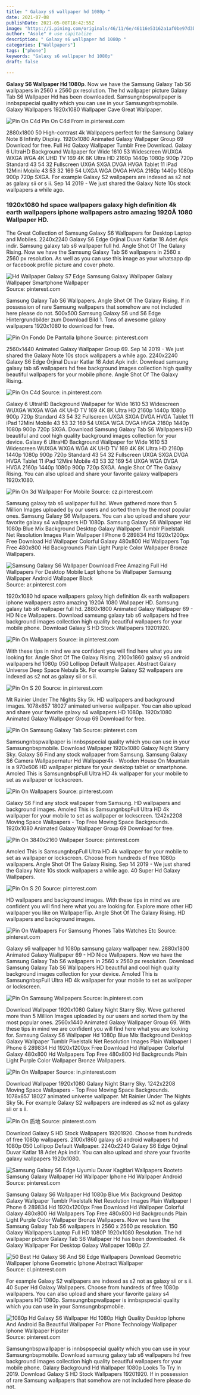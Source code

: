 ```yaml
---
title: " Galaxy s6 wallpaper hd 1080p "
date: 2021-07-08
publishDate: 2021-05-08T18:42:55Z
image: "https://i.pinimg.com/originals/46/11/6e/46116e53162a1af0be97d3bcdb5b21ff.jpg"
author: "Asole" # use capitalize
description: " Galaxy s6 wallpaper hd 1080p "
categories: ["Wallpapers"]
tags: ["phone"]
keywords: "Galaxy s6 wallpaper hd 1080p"
draft: false

---
```



**Galaxy S6 Wallpaper Hd 1080p**. Now we have the Samsung Galaxy Tab S6 wallpapers in 2560 x 2560 px resolution. The hd wallpaper picture Galaxy Tab S6 Wallpaper Hd has been downloaded. Samsungnbspwallpaper is innbspspecial quality which you can use in your Samsungnbspmobile. Galaxy Wallpapers 1920x1080 Wallpaper Cave Great Wallpaper.

![Pin On C4d](https://i.pinimg.com/originals/ac/ba/29/acba29fff3d707499bed190ec08d7575.png "Pin On C4d")
Pin On C4d From in.pinterest.com


2880x1800 50 High-contrast 4k Wallpapers perfect for the Samsung Galaxy Note 8 Infinity Display. 1920x1080 Animated Galaxy Wallpaper Group 69 Download for free. Full Hd Galaxy Wallpaper Tumblr Free Download. Galaxy 6 UltraHD Background Wallpaper for Wide 1610 53 Widescreen WUXGA WXGA WGA 4K UHD TV 169 4K 8K Ultra HD 2160p 1440p 1080p 900p 720p Standard 43 54 32 Fullscreen UXGA SXGA DVGA HVGA Tablet 11 iPad 12Mini Mobile 43 53 32 169 54 UXGA WGA DVGA HVGA 2160p 1440p 1080p 900p 720p SXGA. For example Galaxy S2 wallpapers are indexed as s2 not as galaxy sii or s ii. Sep 14 2019 - We just shared the Galaxy Note 10s stock wallpapers a while ago.

### 1920x1080 hd space wallpapers galaxy high definition 4k earth wallpapers iphone wallpapers astro amazing 1920Ã 1080 Wallpaper HD.

The Great Collection of Samsung Galaxy S6 Wallpapers for Desktop Laptop and Mobiles. 2240x2240 Galaxy S6 Edge Orjinal Duvar Katlar 18 Adet Apk indir. Samsung galaxy tab s6 wallpaper full hd. Angle Shot Of The Galaxy Rising. Now we have the Samsung Galaxy Tab S6 wallpapers in 2560 x 2560 px resolution. As well as you can use this image as your whatsapp dp or facebook profile picture and cover photo.


![Hd Wallpaper Galaxy S7 Edge Samsung Galaxy Wallpaper Galaxy Wallpaper Smartphone Wallpaper](https://i.pinimg.com/originals/77/fc/ab/77fcab2d75ba050400ba046422df4fa6.jpg "Hd Wallpaper Galaxy S7 Edge Samsung Galaxy Wallpaper Galaxy Wallpaper Smartphone Wallpaper")
Source: pinterest.com

Samsung Galaxy Tab S6 Wallpapers. Angle Shot Of The Galaxy Rising. If in possession of rare Samsung wallpapers that somehow are not included here please do not. 500x500 Samsung Galaxy S6 und S6 Edge Hintergrundbilder zum Download Bild 1. Tons of awesome galaxy wallpapers 1920x1080 to download for free.

![Pin On Fondo De Pantalla Iphone](https://i.pinimg.com/originals/8f/76/2c/8f762cad84442f85d95b2d625ba25100.png "Pin On Fondo De Pantalla Iphone")
Source: pinterest.com

2560x1440 Animated Galaxy Wallpaper Group 69. Sep 14 2019 - We just shared the Galaxy Note 10s stock wallpapers a while ago. 2240x2240 Galaxy S6 Edge Orjinal Duvar Katlar 18 Adet Apk indir. Download samsung galaxy tab s6 wallpapers hd free background images collection high quality beautiful wallpapers for your mobile phone. Angle Shot Of The Galaxy Rising.

![Pin On C4d](https://i.pinimg.com/originals/ac/ba/29/acba29fff3d707499bed190ec08d7575.png "Pin On C4d")
Source: in.pinterest.com

Galaxy 6 UltraHD Background Wallpaper for Wide 1610 53 Widescreen WUXGA WXGA WGA 4K UHD TV 169 4K 8K Ultra HD 2160p 1440p 1080p 900p 720p Standard 43 54 32 Fullscreen UXGA SXGA DVGA HVGA Tablet 11 iPad 12Mini Mobile 43 53 32 169 54 UXGA WGA DVGA HVGA 2160p 1440p 1080p 900p 720p SXGA. Download Samsung Galaxy Tab S6 Wallpapers HD beautiful and cool high quality background images collection for your device. Galaxy 6 UltraHD Background Wallpaper for Wide 1610 53 Widescreen WUXGA WXGA WGA 4K UHD TV 169 4K 8K Ultra HD 2160p 1440p 1080p 900p 720p Standard 43 54 32 Fullscreen UXGA SXGA DVGA HVGA Tablet 11 iPad 12Mini Mobile 43 53 32 169 54 UXGA WGA DVGA HVGA 2160p 1440p 1080p 900p 720p SXGA. Angle Shot Of The Galaxy Rising. You can also upload and share your favorite galaxy wallpapers 1920x1080.

![Pin On 3d Wallpaper For Mobile](https://i.pinimg.com/originals/b9/29/19/b92919525c9bf467e07fd570f8147cd9.png "Pin On 3d Wallpaper For Mobile")
Source: cz.pinterest.com

Samsung galaxy tab s6 wallpaper full hd. Weve gathered more than 5 Million Images uploaded by our users and sorted them by the most popular ones. Samsung Galaxy S6 Wallpapers. You can also upload and share your favorite galaxy s4 wallpapers HD 1080p. Samsung Galaxy S6 Wallpaper Hd 1080p Blue Mix Background Desktop Galaxy Wallpaper Tumblr Pixelstalk Net Resolution Images Plain Wallpaper I Phone 6 289834 Hd 1920x1200px Free Download Hd Wallpaper Colorful Galaxy 480x800 Hd Wallpapers Top Free 480x800 Hd Backgrounds Plain Light Purple Color Wallpaper Bronze Wallpapers.

![Samsung Galaxy S6 Wallpaper Download Free Amazing Full Hd Wallpapers For Desktop Mobile Lapt Iphone 5s Wallpaper Samsung Wallpaper Android Wallpaper Black](https://i.pinimg.com/originals/c5/e8/75/c5e875e8d1ecb55ce96926d44ef33b16.png "Samsung Galaxy S6 Wallpaper Download Free Amazing Full Hd Wallpapers For Desktop Mobile Lapt Iphone 5s Wallpaper Samsung Wallpaper Android Wallpaper Black")
Source: ar.pinterest.com

1920x1080 hd space wallpapers galaxy high definition 4k earth wallpapers iphone wallpapers astro amazing 1920Ã 1080 Wallpaper HD. Samsung galaxy tab s6 wallpaper full hd. 2880x1800 Animated Galaxy Wallpaper 69 - HD Nice Wallpapers. Download samsung galaxy tab s6 wallpapers hd free background images collection high quality beautiful wallpapers for your mobile phone. Download Galaxy S HD Stock Wallpapers 19201920.

![Pin On Wallpapers](https://i.pinimg.com/originals/45/ab/d1/45abd117ef454a2999240d717d082288.jpg "Pin On Wallpapers")
Source: in.pinterest.com

With these tips in mind we are confident you will find here what you are looking for. Angle Shot Of The Galaxy Rising. 2100x1860 galaxy s6 android wallpapers hd 1080p 050 Lollipop Default Wallpaper. Abstract Galaxy Universe Deep Space Nebula 5k. For example Galaxy S2 wallpapers are indexed as s2 not as galaxy sii or s ii.

![Pin On S 20](https://i.pinimg.com/originals/11/f5/db/11f5db21a9bb1f2a35a65a68802d67fb.png "Pin On S 20")
Source: in.pinterest.com

Mt Rainier Under The Nights Sky 5k. HD wallpapers and background images. 1078x857 18027 animated universe wallpaper. You can also upload and share your favorite galaxy s4 wallpapers HD 1080p. 1920x1080 Animated Galaxy Wallpaper Group 69 Download for free.

![Pin On Samsung Galaxy Tab](https://i.pinimg.com/originals/65/ce/95/65ce95760dbe70e7371178f7b137c270.png "Pin On Samsung Galaxy Tab")
Source: pinterest.com

Samsungnbspwallpaper is innbspspecial quality which you can use in your Samsungnbspmobile. Download Wallpaper 1920x1080 Galaxy Night Starry Sky. Galaxy S6 Find any stock wallpaper from Samsung. Samsung Galaxy S6 Camera Wallpapernatur Hd Wallpaper4k - Wooden House On Mountain is a 970x606 HD wallpaper picture for your desktop tablet or smartphone. Amoled This is SamsungnbspFull Ultra HD 4k wallpaper for your mobile to set as wallpaper or lockscreen.

![Pin On Wallpapers](https://i.pinimg.com/originals/8e/b1/e0/8eb1e0cffb2d7fc4c32ddec662faf323.jpg "Pin On Wallpapers")
Source: pinterest.com

Galaxy S6 Find any stock wallpaper from Samsung. HD wallpapers and background images. Amoled This is SamsungnbspFull Ultra HD 4k wallpaper for your mobile to set as wallpaper or lockscreen. 1242x2208 Moving Space Wallpapers - Top Free Moving Space Backgrounds. 1920x1080 Animated Galaxy Wallpaper Group 69 Download for free.

![Pin On 3840x2160 Wallpaper](https://i.pinimg.com/originals/59/0c/32/590c32bec4a1337f97407d1740c48889.jpg "Pin On 3840x2160 Wallpaper")
Source: pinterest.com

Amoled This is SamsungnbspFull Ultra HD 4k wallpaper for your mobile to set as wallpaper or lockscreen. Choose from hundreds of free 1080p wallpapers. Angle Shot Of The Galaxy Rising. Sep 14 2019 - We just shared the Galaxy Note 10s stock wallpapers a while ago. 40 Super Hd Galaxy Wallpapers.

![Pin On S 20](https://i.pinimg.com/originals/6e/06/ed/6e06ed1b59f5b1a38ee2431f47afbe6f.png "Pin On S 20")
Source: pinterest.com

HD wallpapers and background images. With these tips in mind we are confident you will find here what you are looking for. Explore more other HD wallpaper you like on WallpaperTip. Angle Shot Of The Galaxy Rising. HD wallpapers and background images.

![Pin On Wallpapers For Samsung Phones Tabs Watches Etc](https://i.pinimg.com/originals/7c/b8/7d/7cb87d57b513713ea45143c89b3eb5a9.jpg "Pin On Wallpapers For Samsung Phones Tabs Watches Etc")
Source: pinterest.com

Galaxy s6 wallpaper hd 1080p samsung galaxy wallpaper new. 2880x1800 Animated Galaxy Wallpaper 69 - HD Nice Wallpapers. Now we have the Samsung Galaxy Tab S6 wallpapers in 2560 x 2560 px resolution. Download Samsung Galaxy Tab S6 Wallpapers HD beautiful and cool high quality background images collection for your device. Amoled This is SamsungnbspFull Ultra HD 4k wallpaper for your mobile to set as wallpaper or lockscreen.

![Pin On Samsung Wallpapers](https://i.pinimg.com/originals/36/ae/d9/36aed9d1cf50ed2e140d052a2cb08781.png "Pin On Samsung Wallpapers")
Source: in.pinterest.com

Download Wallpaper 1920x1080 Galaxy Night Starry Sky. Weve gathered more than 5 Million Images uploaded by our users and sorted them by the most popular ones. 2560x1440 Animated Galaxy Wallpaper Group 69. With these tips in mind we are confident you will find here what you are looking for. Samsung Galaxy S6 Wallpaper Hd 1080p Blue Mix Background Desktop Galaxy Wallpaper Tumblr Pixelstalk Net Resolution Images Plain Wallpaper I Phone 6 289834 Hd 1920x1200px Free Download Hd Wallpaper Colorful Galaxy 480x800 Hd Wallpapers Top Free 480x800 Hd Backgrounds Plain Light Purple Color Wallpaper Bronze Wallpapers.

![Pin On Wallpaper](https://i.pinimg.com/originals/33/00/46/33004678767b7f663e57448944f28c1e.png "Pin On Wallpaper")
Source: in.pinterest.com

Download Wallpaper 1920x1080 Galaxy Night Starry Sky. 1242x2208 Moving Space Wallpapers - Top Free Moving Space Backgrounds. 1078x857 18027 animated universe wallpaper. Mt Rainier Under The Nights Sky 5k. For example Galaxy S2 wallpapers are indexed as s2 not as galaxy sii or s ii.

![Pin On 质地](https://i.pinimg.com/600x315/4c/18/9b/4c189b82914f3e32cdbc797040157168.jpg "Pin On 质地")
Source: pinterest.com

Download Galaxy S HD Stock Wallpapers 19201920. Choose from hundreds of free 1080p wallpapers. 2100x1860 galaxy s6 android wallpapers hd 1080p 050 Lollipop Default Wallpaper. 2240x2240 Galaxy S6 Edge Orjinal Duvar Katlar 18 Adet Apk indir. You can also upload and share your favorite galaxy wallpapers 1920x1080.

![Samsung Galaxy S6 Edge Uyumlu Duvar Kagitlari Wallpapers Rooteto Samsung Galaxy Wallpaper Hd Wallpaper Iphone Hd Wallpaper Android](https://i.pinimg.com/originals/f5/44/0f/f5440fcd65b8c027745b5ab8e5077d57.jpg "Samsung Galaxy S6 Edge Uyumlu Duvar Kagitlari Wallpapers Rooteto Samsung Galaxy Wallpaper Hd Wallpaper Iphone Hd Wallpaper Android")
Source: pinterest.com

Samsung Galaxy S6 Wallpaper Hd 1080p Blue Mix Background Desktop Galaxy Wallpaper Tumblr Pixelstalk Net Resolution Images Plain Wallpaper I Phone 6 289834 Hd 1920x1200px Free Download Hd Wallpaper Colorful Galaxy 480x800 Hd Wallpapers Top Free 480x800 Hd Backgrounds Plain Light Purple Color Wallpaper Bronze Wallpapers. Now we have the Samsung Galaxy Tab S6 wallpapers in 2560 x 2560 px resolution. 150 Galaxy Wallpapers Laptop Full HD 1080P 1920x1080 Resolution. The hd wallpaper picture Galaxy Tab S6 Wallpaper Hd has been downloaded. 4k Galaxy Wallpaper For Desktop Galaxy Wallpaper 1080p 27.

![50 Best Hd Galaxy S6 And S6 Edge Wallpapers Download Geometric Wallpaper Iphone Geometric Iphone Abstract Wallpaper](https://i.pinimg.com/originals/f5/c2/39/f5c23968c4267a4fa3a301744107c256.jpg "50 Best Hd Galaxy S6 And S6 Edge Wallpapers Download Geometric Wallpaper Iphone Geometric Iphone Abstract Wallpaper")
Source: cl.pinterest.com

For example Galaxy S2 wallpapers are indexed as s2 not as galaxy sii or s ii. 40 Super Hd Galaxy Wallpapers. Choose from hundreds of free 1080p wallpapers. You can also upload and share your favorite galaxy s4 wallpapers HD 1080p. Samsungnbspwallpaper is innbspspecial quality which you can use in your Samsungnbspmobile.

![1080p Hd Galaxy S6 Wallpaper Hd 1080p High Quality Desktop Iphone And Android Ba Beautiful Wallpaper For Phone Technology Wallpaper Iphone Wallpaper Hipster](https://i.pinimg.com/originals/46/11/6e/46116e53162a1af0be97d3bcdb5b21ff.jpg "1080p Hd Galaxy S6 Wallpaper Hd 1080p High Quality Desktop Iphone And Android Ba Beautiful Wallpaper For Phone Technology Wallpaper Iphone Wallpaper Hipster")
Source: pinterest.com

Samsungnbspwallpaper is innbspspecial quality which you can use in your Samsungnbspmobile. Download samsung galaxy tab s6 wallpapers hd free background images collection high quality beautiful wallpapers for your mobile phone. Galaxy Background Hd Wallpaper 1080p Looks To Try In 2019. Download Galaxy S HD Stock Wallpapers 19201920. If in possession of rare Samsung wallpapers that somehow are not included here please do not.

